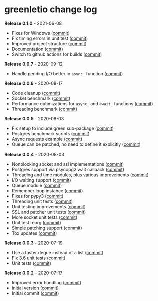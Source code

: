 # greenletio change log

**Release 0.1.0** - 2021-06-08

- Fixes for Windows ([commit](https://github.com/miguelgrinberg/greenletio/commit/aad9e42f597d9a0c4c05d0267bafeef10c84601a))
- Fix timing errors in unit test ([commit](https://github.com/miguelgrinberg/greenletio/commit/70f669541f5139136723ff98b2d77d8fd9d60648))
- Improved project structure ([commit](https://github.com/miguelgrinberg/greenletio/commit/85877cb37137e83af5ff0bfa8e57f094477766de))
- Documentation ([commit](https://github.com/miguelgrinberg/greenletio/commit/9818c6036689811badfc5d6149f5398306b20565))
- Switch to github actions for builds ([commit](https://github.com/miguelgrinberg/greenletio/commit/d94af9856c7ae1d8fa539e01337e61c8fa690434))

**Release 0.0.7** - 2020-09-12

- Handle pending I/O better in `async_` function ([commit](https://github.com/miguelgrinberg/greenletio/commit/2c1ab23a3a969db6258d52ca52258ad5e4ef45b6))

**Release 0.0.6** - 2020-08-17

- Code cleanup ([commit](https://github.com/miguelgrinberg/greenletio/commit/d46f45ce1aca78aa7bb95590dd9de2f283c9f827))
- Socket benchmark ([commit](https://github.com/miguelgrinberg/greenletio/commit/6a05d076bb69192a3454a41f608240e72f2e3865))
- Performance optimizations for `async_` and `await_` functions ([commit](https://github.com/miguelgrinberg/greenletio/commit/68890209bbf5b8559915acb1ea2441bc8950a256))
- Threading benchmark ([commit](https://github.com/miguelgrinberg/greenletio/commit/cfde239fbea29ea33fde9a78bd9d8954095ab407))

**Release 0.0.5** - 2020-08-03

- Fix setup to include green sub-package ([commit](https://github.com/miguelgrinberg/greenletio/commit/5625f33d557c3fc99f3402261d335de701133435))
- Postgres benchmark scripts ([commit](https://github.com/miguelgrinberg/greenletio/commit/a165464ea4cc6528a3fa04b477cb57ff29a1c5bc))
- Async requests example ([commit](https://github.com/miguelgrinberg/greenletio/commit/90ea05f5456bbc587fe0b7416160bccdd7fb8171))
- Queue can be patched, no need to define it explicitly ([commit](https://github.com/miguelgrinberg/greenletio/commit/003f1f6a56a0e2d203bdf19a31497004814d7866))

**Release 0.0.4** - 2020-08-03

- Nonblocking socket and ssl implementations ([commit](https://github.com/miguelgrinberg/greenletio/commit/b1dde1342514365bfe1b6a282047b77d3e50e601))
- Postgres support via psycopg2 wait callback ([commit](https://github.com/miguelgrinberg/greenletio/commit/9f9e6883061b6486eb91e01cd9334b9a1357f56b))
- Threading and time modules, plus various improvements ([commit](https://github.com/miguelgrinberg/greenletio/commit/18479547ae6641eded556854a9de35e2072997ed))
- I/O waiting support ([commit](https://github.com/miguelgrinberg/greenletio/commit/de8466bf6d5d47cd97ad90ea312cb839f64188e1))
- Queue module ([commit](https://github.com/miguelgrinberg/greenletio/commit/46f6b561b3ea8366415cf4f8bb6e12aca94e38d0))
- Remember loop instance ([commit](https://github.com/miguelgrinberg/greenletio/commit/1e1c3b4f51decfa1220cf7712a9f2594e780f3dc))
- Fixes for pypy3 ([commit](https://github.com/miguelgrinberg/greenletio/commit/f00dc9ca57505288641c6c87576ed95274227f45))
- Threading unit tests ([commit](https://github.com/miguelgrinberg/greenletio/commit/5871207f5554b287acf622f1cb25417d23cf260d))
- Unit testing improvements ([commit](https://github.com/miguelgrinberg/greenletio/commit/8a3de01481143128e79febde5beeddda471bd1b1))
- SSL and patcher unit tests ([commit](https://github.com/miguelgrinberg/greenletio/commit/004e9d29dcafee7946473dd73ddd7a67f9a48c36))
- More socket unit tests ([commit](https://github.com/miguelgrinberg/greenletio/commit/c1fbe4c9ee5698fa7e829637d8e32e6432daceff))
- Unit test reorg ([commit](https://github.com/miguelgrinberg/greenletio/commit/3758f92b9c159f95f5575f8178cbd92ce6b77c83))
- Simple patching support ([commit](https://github.com/miguelgrinberg/greenletio/commit/75cbfafbce2e46c8fe9bba02114bcb43ce8804ce))
- Tox updates ([commit](https://github.com/miguelgrinberg/greenletio/commit/5a28258322376089f72fa00f4f3e39229d58e0d9))

**Release 0.0.3** - 2020-07-19

- Use a faster deque instead of a list ([commit](https://github.com/miguelgrinberg/greenletio/commit/5367590f4750033ce3ffc0d1f9091a97137e8cc8))
- Fix 3.6 unit tests ([commit](https://github.com/miguelgrinberg/greenletio/commit/2e094c4ba7a2708b26ac638793a2df8f2b8dde4d))
- Unit tests ([commit](https://github.com/miguelgrinberg/greenletio/commit/faedac384ef2e3419fbd4cef76ae531d99ef7acd))

**Release 0.0.2** - 2020-07-17

- Improved error handling ([commit](https://github.com/miguelgrinberg/greenletio/commit/22a9e9bbb0f95adec9410aceef07524d3c602996))
- initial version ([commit](https://github.com/miguelgrinberg/greenletio/commit/d0e04759919ae393ebcbebc5025807b14676a724))
- Initial commit ([commit](https://github.com/miguelgrinberg/greenletio/commit/3e371611051ab2f4d3ab406f2714b601ea531d46))
